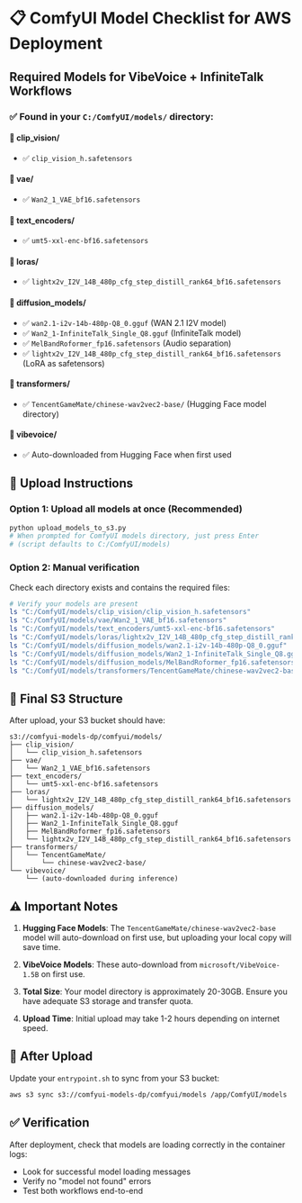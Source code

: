 # 📋 ComfyUI Model Checklist for AWS Deployment

## Required Models for VibeVoice + InfiniteTalk Workflows

### ✅ Found in your `C:/ComfyUI/models/` directory:

#### 📂 clip_vision/
- ✅ `clip_vision_h.safetensors`

#### 📂 vae/
- ✅ `Wan2_1_VAE_bf16.safetensors`

#### 📂 text_encoders/
- ✅ `umt5-xxl-enc-bf16.safetensors`

#### 📂 loras/
- ✅ `lightx2v_I2V_14B_480p_cfg_step_distill_rank64_bf16.safetensors`

#### 📂 diffusion_models/
- ✅ `wan2.1-i2v-14b-480p-Q8_0.gguf` (WAN 2.1 I2V model)
- ✅ `Wan2_1-InfiniteTalk_Single_Q8.gguf` (InfiniteTalk model)
- ✅ `MelBandRoformer_fp16.safetensors` (Audio separation)
- ✅ `lightx2v_I2V_14B_480p_cfg_step_distill_rank64_bf16.safetensors` (LoRA as safetensors)

#### 📂 transformers/
- ✅ `TencentGameMate/chinese-wav2vec2-base/` (Hugging Face model directory)

#### 📂 vibevoice/
- ✅ Auto-downloaded from Hugging Face when first used

## 🚀 Upload Instructions

### Option 1: Upload all models at once (Recommended)
```bash
python upload_models_to_s3.py
# When prompted for ComfyUI models directory, just press Enter
# (script defaults to C:/ComfyUI/models)
```

### Option 2: Manual verification
Check each directory exists and contains the required files:

```bash
# Verify your models are present
ls "C:/ComfyUI/models/clip_vision/clip_vision_h.safetensors"
ls "C:/ComfyUI/models/vae/Wan2_1_VAE_bf16.safetensors"
ls "C:/ComfyUI/models/text_encoders/umt5-xxl-enc-bf16.safetensors"
ls "C:/ComfyUI/models/loras/lightx2v_I2V_14B_480p_cfg_step_distill_rank64_bf16.safetensors"
ls "C:/ComfyUI/models/diffusion_models/wan2.1-i2v-14b-480p-Q8_0.gguf"
ls "C:/ComfyUI/models/diffusion_models/Wan2_1-InfiniteTalk_Single_Q8.gguf"
ls "C:/ComfyUI/models/diffusion_models/MelBandRoformer_fp16.safetensors"
ls "C:/ComfyUI/models/transformers/TencentGameMate/chinese-wav2vec2-base/"
```

## 📁 Final S3 Structure
After upload, your S3 bucket should have:
```
s3://comfyui-models-dp/comfyui/models/
├── clip_vision/
│   └── clip_vision_h.safetensors
├── vae/
│   └── Wan2_1_VAE_bf16.safetensors
├── text_encoders/
│   └── umt5-xxl-enc-bf16.safetensors
├── loras/
│   └── lightx2v_I2V_14B_480p_cfg_step_distill_rank64_bf16.safetensors
├── diffusion_models/
│   ├── wan2.1-i2v-14b-480p-Q8_0.gguf
│   ├── Wan2_1-InfiniteTalk_Single_Q8.gguf
│   ├── MelBandRoformer_fp16.safetensors
│   └── lightx2v_I2V_14B_480p_cfg_step_distill_rank64_bf16.safetensors
├── transformers/
│   └── TencentGameMate/
│       └── chinese-wav2vec2-base/
└── vibevoice/
    └── (auto-downloaded during inference)
```

## ⚠️ Important Notes

1. **Hugging Face Models**: The `TencentGameMate/chinese-wav2vec2-base` model will auto-download on first use, but uploading your local copy will save time.

2. **VibeVoice Models**: These auto-download from `microsoft/VibeVoice-1.5B` on first use.

3. **Total Size**: Your model directory is approximately 20-30GB. Ensure you have adequate S3 storage and transfer quota.

4. **Upload Time**: Initial upload may take 1-2 hours depending on internet speed.

## 🔧 After Upload

Update your `entrypoint.sh` to sync from your S3 bucket:
```bash
aws s3 sync s3://comfyui-models-dp/comfyui/models /app/ComfyUI/models
```

## ✅ Verification

After deployment, check that models are loading correctly in the container logs:
- Look for successful model loading messages
- Verify no "model not found" errors
- Test both workflows end-to-end